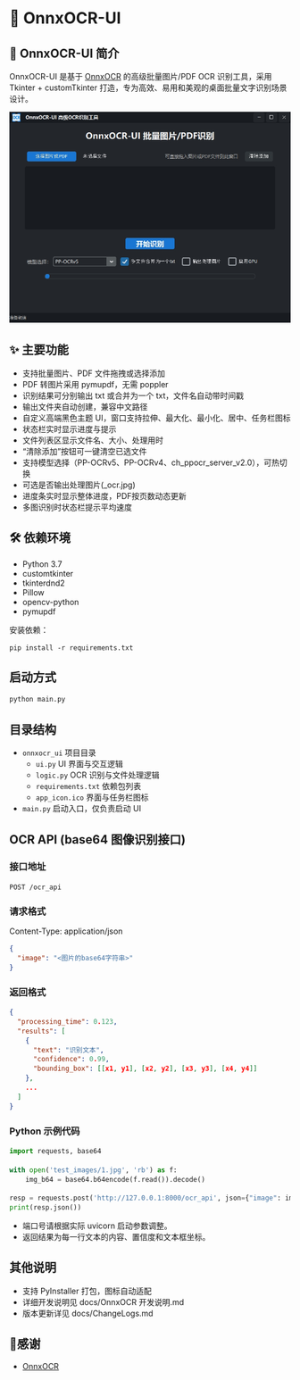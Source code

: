 # 🚀 OnnxOCR-UI

## 📖 OnnxOCR-UI 简介
OnnxOCR-UI 是基于 [OnnxOCR](https://github.com/jingsongliujing/OnnxOCR) 的高级批量图片/PDF OCR 识别工具，采用 Tkinter + customTkinter 打造，专为高效、易用和美观的桌面批量文字识别场景设计。

![OnnxOCR-UI](./docs/images/UI-20250614211544.jpg)

## ✨ 主要功能
- 支持批量图片、PDF 文件拖拽或选择添加
- PDF 转图片采用 pymupdf，无需 poppler
- 识别结果可分别输出 txt 或合并为一个 txt，文件名自动带时间戳
- 输出文件夹自动创建，兼容中文路径
- 自定义高端黑色主题 UI，窗口支持拉伸、最大化、最小化、居中、任务栏图标
- 状态栏实时显示进度与提示
- 文件列表区显示文件名、大小、处理用时
- “清除添加”按钮可一键清空已选文件
- 支持模型选择（PP-OCRv5、PP-OCRv4、ch_ppocr_server_v2.0），可热切换
- 可选是否输出处理图片(_ocr.jpg)
- 进度条实时显示整体进度，PDF按页数动态更新
- 多图识别时状态栏提示平均速度

## 🛠️ 依赖环境
- Python 3.7
- customtkinter
- tkinterdnd2
- Pillow
- opencv-python
- pymupdf

安装依赖：
```
pip install -r requirements.txt
```

## 启动方式

```bash
python main.py
```

## 目录结构
- `onnxocr_ui`   项目目录   
    - `ui.py`        UI 界面与交互逻辑
    - `logic.py`     OCR 识别与文件处理逻辑
    - `requirements.txt`  依赖包列表
    - `app_icon.ico` 界面与任务栏图标
- `main.py`      启动入口，仅负责启动 UI

## OCR API (base64 图像识别接口)

### 接口地址

```
POST /ocr_api
```

### 请求格式
Content-Type: application/json

```json
{
  "image": "<图片的base64字符串>"
}
```

### 返回格式

```json
{
  "processing_time": 0.123,
  "results": [
    {
      "text": "识别文本",
      "confidence": 0.99,
      "bounding_box": [[x1, y1], [x2, y2], [x3, y3], [x4, y4]]
    },
    ...
  ]
}
```

### Python 示例代码

```python
import requests, base64

with open('test_images/1.jpg', 'rb') as f:
    img_b64 = base64.b64encode(f.read()).decode()

resp = requests.post('http://127.0.0.1:8000/ocr_api', json={"image": img_b64})
print(resp.json())
```

- 端口号请根据实际 uvicorn 启动参数调整。
- 返回结果为每一行文本的内容、置信度和文本框坐标。

## 其他说明
- 支持 PyInstaller 打包，图标自动适配
- 详细开发说明见 docs/OnnxOCR 开发说明.md
- 版本更新详见 docs/ChangeLogs.md

## 🙏感谢
- [OnnxOCR](https://github.com/jingsongliujing/OnnxOCR)
